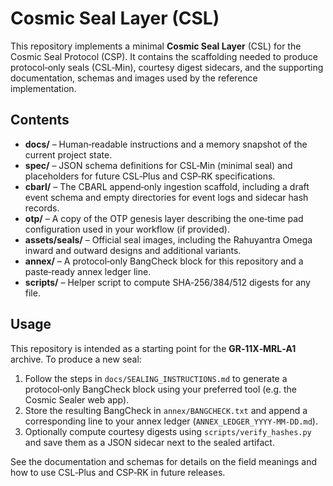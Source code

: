 # Cosmic Seal Layer (CSL)

This repository implements a minimal **Cosmic Seal Layer** (CSL) for the Cosmic Seal Protocol (CSP).  It contains the scaffolding needed to produce protocol‑only seals (CSL‑Min), courtesy digest sidecars, and the supporting documentation, schemas and images used by the reference implementation.

## Contents

* **docs/** – Human‑readable instructions and a memory snapshot of the current project state.
* **spec/** – JSON schema definitions for CSL‑Min (minimal seal) and placeholders for future CSL‑Plus and CSP‑RK specifications.
* **cbarl/** – The CBARL append‑only ingestion scaffold, including a draft event schema and empty directories for event logs and sidecar hash records.
* **otp/** – A copy of the OTP genesis layer describing the one‑time pad configuration used in your workflow (if provided).
* **assets/seals/** – Official seal images, including the Rahuyantra Omega inward and outward designs and additional variants.
* **annex/** – A protocol‑only BangCheck block for this repository and a paste‑ready annex ledger line.
* **scripts/** – Helper script to compute SHA‑256/384/512 digests for any file.

## Usage

This repository is intended as a starting point for the **GR‑11X‑MRL‑A1** archive.  To produce a new seal:

1. Follow the steps in `docs/SEALING_INSTRUCTIONS.md` to generate a protocol‑only BangCheck block using your preferred tool (e.g. the Cosmic Sealer web app).
2. Store the resulting BangCheck in `annex/BANGCHECK.txt` and append a corresponding line to your annex ledger (`ANNEX_LEDGER_YYYY‑MM‑DD.md`).
3. Optionally compute courtesy digests using `scripts/verify_hashes.py` and save them as a JSON sidecar next to the sealed artifact.

See the documentation and schemas for details on the field meanings and how to use CSL‑Plus and CSP‑RK in future releases.